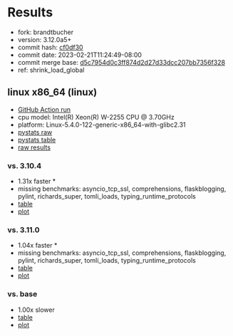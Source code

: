 # Results

- fork: brandtbucher
- version: 3.12.0a5+
- commit hash: [cf0df30](https://github.com/brandtbucher/cpython/commit/cf0df30)
- commit date: 2023-02-21T11:24:49-08:00
- commit merge base: [d5c7954d0c3ff874d2d27d33dcc207bb7356f328](https://github.com/brandtbucher/cpython/commit/d5c7954d0c3ff874d2d27d33dcc207bb7356f328)
- ref: shrink_load_global

## linux x86_64 (linux)

- [GitHub Action run](https://github.com/faster-cpython/benchmarking/actions/runs/4236157262)
- cpu model: Intel(R) Xeon(R) W-2255 CPU @ 3.70GHz
- platform: Linux-5.4.0-122-generic-x86_64-with-glibc2.31
- [pystats raw](bm-20230221-linux-x86_64-brandtbucher-shrink_load_global-3.12.0a5%2B-cf0df30-pystats.json)
- [pystats table](bm-20230221-linux-x86_64-brandtbucher-shrink_load_global-3.12.0a5%2B-cf0df30-pystats.md)
- [raw results](bm-20230221-linux-x86_64-brandtbucher-shrink_load_global-3.12.0a5%2B-cf0df30.json)

### vs. 3.10.4

- 1.31x faster \*
- missing benchmarks: asyncio_tcp_ssl, comprehensions, flaskblogging, pylint, richards_super, tomli_loads, typing_runtime_protocols
- [table](bm-20230221-linux-x86_64-brandtbucher-shrink_load_global-3.12.0a5%2B-cf0df30-vs-3.10.4.md)
- [plot](bm-20230221-linux-x86_64-brandtbucher-shrink_load_global-3.12.0a5%2B-cf0df30-vs-3.10.4.png)

### vs. 3.11.0

- 1.04x faster \*
- missing benchmarks: asyncio_tcp_ssl, comprehensions, flaskblogging, pylint, richards_super, tomli_loads, typing_runtime_protocols
- [table](bm-20230221-linux-x86_64-brandtbucher-shrink_load_global-3.12.0a5%2B-cf0df30-vs-3.11.0.md)
- [plot](bm-20230221-linux-x86_64-brandtbucher-shrink_load_global-3.12.0a5%2B-cf0df30-vs-3.11.0.png)

### vs. base

- 1.00x slower
- [table](bm-20230221-linux-x86_64-brandtbucher-shrink_load_global-3.12.0a5%2B-cf0df30-vs-base.md)
- [plot](bm-20230221-linux-x86_64-brandtbucher-shrink_load_global-3.12.0a5%2B-cf0df30-vs-base.png)

